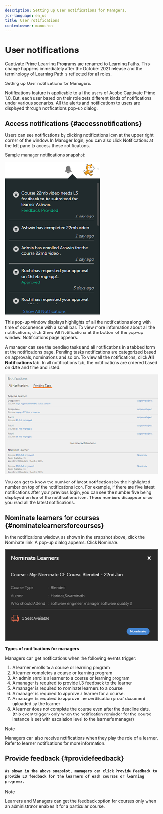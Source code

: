 ```yaml
---
description: Setting up User notifications for Managers.
jcr-language: en_us
title: User notifications
contentowner: manochan
---
```



# User notifications

Captivate Prime Learning Programs are renamed to Learning Paths. This change happens immediately after the October 2021 release and the terminology of Learning Path is reflected for all roles.

Setting up User notifications for Managers.

Notifications feature is applicable to all the users of Adobe Captivate Prime 1.0. But, each user based on their role gets different kinds of notifications under various scenarios. All the alerts and notifications to users are displayed through notifications pop-up dialog.

## Access notifications {#accessnotifications}

Users can see notifications by clicking notifications icon at the upper right corner of the window. In Manager login, you can also click Notifications at the left pane to access these notifications.

Sample manager notifications snapshot:

![](assets/manager-notifications-2.png)

This pop-up window displays highlights of all the notifications along with time of occurrence with a scroll bar. To view more information about all the notifications, click Show All Notifications at the bottom of the pop-up window. Notifications page appears.

A manager can see the pending tasks and all notifications in a tabbed form at the notifications page. Pending tasks notifications are categorized based on approvals, nominations and so on. To view all the notifications, click **All Notifications** tab. In all notifications tab, the notifications are ordered based on date and time and listed.

![](assets/manager-notifications-page.png)

You can get to know the number of latest notifications by the highlighted number on top of the notifications icon. For example, if there are five latest notifications after your previous login, you can see the number five being displayed on top of the notifications icon. These numbers disappear once you read all the latest notifications.

## Nominate learners for courses {#nominatelearnersforcourses}

In the notifications window, as shown in the snapshot above, click the Nominate link. A pop-up dialog appears. Click Nominate.

![](assets/nominate-learners.png)

**Types of notifications for managers**

Managers can get notifications when the following events trigger:

1. A learner enrolls to a course or learning program
1. A learner completes a course or learning program
1. An admin enrolls a learner to a course or learning program
1. A manager is required to provide L3 feedback to the learner
1. A manager is required to nominate learners to a course
1. A manager is required to approve a learner for a course.
1. A manager is required to approve the certification proof document uploaded by the learner
1. A learner does not complete the course even after the deadline date. (this event triggers only when the notification reminder for the course instance is set with escalation level to the learner’s manager)

>[!NOTE]
>
>Managers can also receive notifications when they play the role of a learner. Refer to learner notifications for more information.

## Provide feedback {#providefeedback}

#### `As shown in the above snapshot, managers can click Provide Feedback to provide L3 feedback for the learners of each courses or learning programs.`

>[!NOTE]
>
>Learners and Managers can get the feedback option for courses only when an administrator enables it for a particular course.
